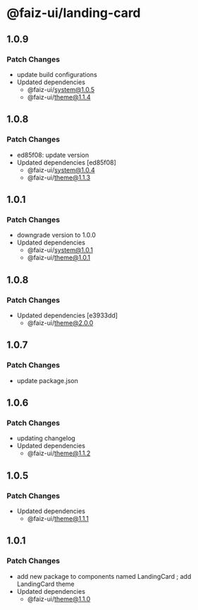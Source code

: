 # @faiz-ui/landing-card

## 1.0.9

### Patch Changes

- update build configurations
- Updated dependencies
  - @faiz-ui/system@1.0.5
  - @faiz-ui/theme@1.1.4

## 1.0.8

### Patch Changes

- ed85f08: update version
- Updated dependencies [ed85f08]
  - @faiz-ui/system@1.0.4
  - @faiz-ui/theme@1.1.3

## 1.0.1

### Patch Changes

- downgrade version to 1.0.0
- Updated dependencies
  - @faiz-ui/system@1.0.1
  - @faiz-ui/theme@1.0.1

## 1.0.8

### Patch Changes

- Updated dependencies [e3933dd]
  - @faiz-ui/theme@2.0.0

## 1.0.7

### Patch Changes

- update package.json

## 1.0.6

### Patch Changes

- updating changelog
- Updated dependencies
  - @faiz-ui/theme@1.1.2

## 1.0.5

### Patch Changes

- Updated dependencies
  - @faiz-ui/theme@1.1.1

## 1.0.1

### Patch Changes

- add new package to components named LandingCard ; add LandingCard theme
- Updated dependencies
  - @faiz-ui/theme@1.1.0
